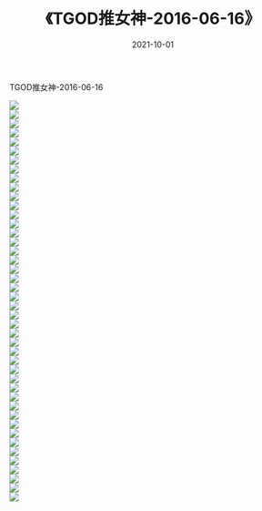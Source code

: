 ﻿---
layout: post
title:  《TGOD推女神-2016-06-16》
date:   2021-10-01
img: http://img.660000.xyz/Sharelink/网络美图/2021/TGOD推女神-2016-06-16/000.jpg
categories: [美女, 清纯, 唯美]
---

TGOD推女神-2016-06-16

  ![](http://img.660000.xyz/Sharelink/网络美图/2021/TGOD推女神-2016-06-16/001.jpg) <br> ![](http://img.660000.xyz/Sharelink/网络美图/2021/TGOD推女神-2016-06-16/002.jpg) <br> ![](http://img.660000.xyz/Sharelink/网络美图/2021/TGOD推女神-2016-06-16/003.jpg) <br> ![](http://img.660000.xyz/Sharelink/网络美图/2021/TGOD推女神-2016-06-16/004.jpg) <br> ![](http://img.660000.xyz/Sharelink/网络美图/2021/TGOD推女神-2016-06-16/005.jpg) <br> ![](http://img.660000.xyz/Sharelink/网络美图/2021/TGOD推女神-2016-06-16/006.jpg) <br> ![](http://img.660000.xyz/Sharelink/网络美图/2021/TGOD推女神-2016-06-16/007.jpg) <br> ![](http://img.660000.xyz/Sharelink/网络美图/2021/TGOD推女神-2016-06-16/008.jpg) <br> ![](http://img.660000.xyz/Sharelink/网络美图/2021/TGOD推女神-2016-06-16/009.jpg) <br> ![](http://img.660000.xyz/Sharelink/网络美图/2021/TGOD推女神-2016-06-16/010.jpg) <br> ![](http://img.660000.xyz/Sharelink/网络美图/2021/TGOD推女神-2016-06-16/011.jpg) <br> ![](http://img.660000.xyz/Sharelink/网络美图/2021/TGOD推女神-2016-06-16/012.jpg) <br> ![](http://img.660000.xyz/Sharelink/网络美图/2021/TGOD推女神-2016-06-16/013.jpg) <br> ![](http://img.660000.xyz/Sharelink/网络美图/2021/TGOD推女神-2016-06-16/014.jpg) <br> ![](http://img.660000.xyz/Sharelink/网络美图/2021/TGOD推女神-2016-06-16/015.jpg) <br> ![](http://img.660000.xyz/Sharelink/网络美图/2021/TGOD推女神-2016-06-16/016.jpg) <br> ![](http://img.660000.xyz/Sharelink/网络美图/2021/TGOD推女神-2016-06-16/017.jpg) <br> ![](http://img.660000.xyz/Sharelink/网络美图/2021/TGOD推女神-2016-06-16/018.jpg) <br> ![](http://img.660000.xyz/Sharelink/网络美图/2021/TGOD推女神-2016-06-16/019.jpg) <br> ![](http://img.660000.xyz/Sharelink/网络美图/2021/TGOD推女神-2016-06-16/020.jpg) <br> ![](http://img.660000.xyz/Sharelink/网络美图/2021/TGOD推女神-2016-06-16/021.jpg) <br> ![](http://img.660000.xyz/Sharelink/网络美图/2021/TGOD推女神-2016-06-16/022.jpg) <br> ![](http://img.660000.xyz/Sharelink/网络美图/2021/TGOD推女神-2016-06-16/023.jpg) <br> ![](http://img.660000.xyz/Sharelink/网络美图/2021/TGOD推女神-2016-06-16/024.jpg) <br> ![](http://img.660000.xyz/Sharelink/网络美图/2021/TGOD推女神-2016-06-16/025.jpg) <br> ![](http://img.660000.xyz/Sharelink/网络美图/2021/TGOD推女神-2016-06-16/026.jpg) <br> ![](http://img.660000.xyz/Sharelink/网络美图/2021/TGOD推女神-2016-06-16/027.jpg) <br> ![](http://img.660000.xyz/Sharelink/网络美图/2021/TGOD推女神-2016-06-16/028.jpg) <br> ![](http://img.660000.xyz/Sharelink/网络美图/2021/TGOD推女神-2016-06-16/029.jpg) <br> ![](http://img.660000.xyz/Sharelink/网络美图/2021/TGOD推女神-2016-06-16/030.jpg) <br> ![](http://img.660000.xyz/Sharelink/网络美图/2021/TGOD推女神-2016-06-16/031.jpg) <br> ![](http://img.660000.xyz/Sharelink/网络美图/2021/TGOD推女神-2016-06-16/032.jpg) <br> ![](http://img.660000.xyz/Sharelink/网络美图/2021/TGOD推女神-2016-06-16/033.jpg) <br> ![](http://img.660000.xyz/Sharelink/网络美图/2021/TGOD推女神-2016-06-16/034.jpg) <br> ![](http://img.660000.xyz/Sharelink/网络美图/2021/TGOD推女神-2016-06-16/035.jpg) <br> ![](http://img.660000.xyz/Sharelink/网络美图/2021/TGOD推女神-2016-06-16/036.jpg) <br> ![](http://img.660000.xyz/Sharelink/网络美图/2021/TGOD推女神-2016-06-16/037.jpg) <br> ![](http://img.660000.xyz/Sharelink/网络美图/2021/TGOD推女神-2016-06-16/038.jpg) <br> ![](http://img.660000.xyz/Sharelink/网络美图/2021/TGOD推女神-2016-06-16/039.jpg) <br> ![](http://img.660000.xyz/Sharelink/网络美图/2021/TGOD推女神-2016-06-16/040.jpg) <br> ![](http://img.660000.xyz/Sharelink/网络美图/2021/TGOD推女神-2016-06-16/041.jpg) <br> ![](http://img.660000.xyz/Sharelink/网络美图/2021/TGOD推女神-2016-06-16/042.jpg) <br> ![](http://img.660000.xyz/Sharelink/网络美图/2021/TGOD推女神-2016-06-16/043.jpg) <br> ![](http://img.660000.xyz/Sharelink/网络美图/2021/TGOD推女神-2016-06-16/044.jpg) <br>